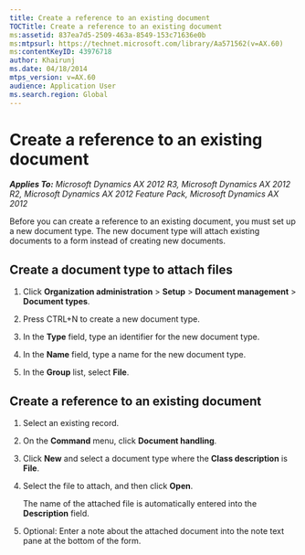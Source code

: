 ```yaml
---
title: Create a reference to an existing document
TOCTitle: Create a reference to an existing document
ms:assetid: 837ea7d5-2509-463a-8549-153c71636e0b
ms:mtpsurl: https://technet.microsoft.com/library/Aa571562(v=AX.60)
ms:contentKeyID: 43976718
author: Khairunj
ms.date: 04/18/2014
mtps_version: v=AX.60
audience: Application User
ms.search.region: Global
---
```


# Create a reference to an existing document 


_**Applies To:** Microsoft Dynamics AX 2012 R3, Microsoft Dynamics AX 2012 R2, Microsoft Dynamics AX 2012 Feature Pack, Microsoft Dynamics AX 2012_

Before you can create a reference to an existing document, you must set up a new document type. The new document type will attach existing documents to a form instead of creating new documents.

## Create a document type to attach files

1.  Click **Organization administration** \> **Setup** \> **Document management** \> **Document types**.

2.  Press CTRL+N to create a new document type.

3.  In the **Type** field, type an identifier for the new document type.

4.  In the **Name** field, type a name for the new document type.

5.  In the **Group** list, select **File**.

## Create a reference to an existing document

1.  Select an existing record.

2.  On the **Command** menu, click **Document handling**.

3.  Click **New** and select a document type where the **Class description** is **File**.

4.  Select the file to attach, and then click **Open**.
    
    The name of the attached file is automatically entered into the **Description** field.

5.  Optional: Enter a note about the attached document into the note text pane at the bottom of the form.

  



